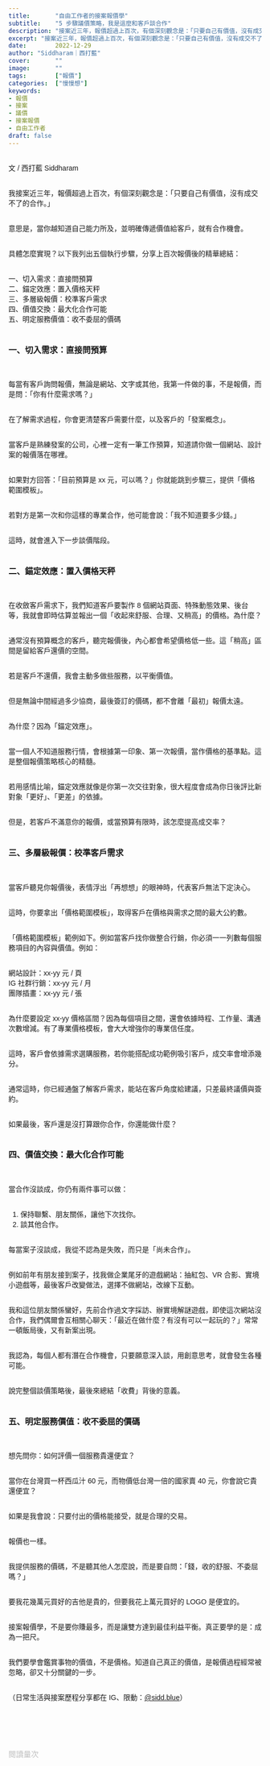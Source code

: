 ```yaml
---
title:       "自由工作者的接案報價學"
subtitle:    "5 步驟議價策略，我是這麼和客戶談合作"
description: "接案近三年，報價超過上百次，有個深刻觀念是：「只要自己有價值，沒有成交不了的合作。」..."
excerpt: "接案近三年，報價超過上百次，有個深刻觀念是：「只要自己有價值，沒有成交不了的合作。」..."
date:        2022-12-29
author: "Siddharam｜西打藍"
cover:       ""
image:       ""
tags:        ["報價"]
categories:  ["慢慢想"]
keywords:
- 報價
- 接案
- 議價
- 接案報價
- 自由工作者
draft: false
---
```


<article style="font-family: 'Noto Sans TC', '微軟正黑體', sans-serif; font-weight: 300;">

<br>文 / 西打藍 Siddharam<br><br>

我接案近三年，報價超過上百次，有個深刻觀念是：「只要自己有價值，沒有成交不了的合作。」<br><br>

意思是，當你越知道自己能力所及，並明確傳遞價值給客戶，就有合作機會。<br><br>

具體怎麼實現？以下我列出五個執行步驟，分享上百次報價後的精華總結：<br><br>

一、切入需求：直接問預算<br>
二、錨定效應：置入價格天秤<br>
三、多層級報價：校準客戶需求<br>
四、價值交換：最大化合作可能<br>
五、明定服務價值：收不委屈的價碼<br><br>


<h3 class="article-h1-color">一、切入需求：直接問預算</h3><br>

每當有客戶詢問報價，無論是網站、文字或其他，我第一件做的事，不是報價，而是問：「你有什麼需求嗎？」<br><br>

在了解需求過程，你會更清楚客戶需要什麼，以及客戶的「發案概念」。<br><br>

當客戶是熟練發案的公司，心裡一定有一筆工作預算，知道請你做一個網站、設計案的報價落在哪裡。<br><br>

如果對方回答：「目前預算是 xx 元，可以嗎？」你就能跳到步驟三，提供「價格範圍模板」。<br><br>

若對方是第一次和你這樣的專業合作，他可能會說：「我不知道要多少錢。」<br><br>

這時，就會進入下一步談價階段。<br><br>


<h3 class="article-h1-color">二、錨定效應：置入價格天秤</h3><br>

在收斂客戶需求下，我們知道客戶要製作 8 個網站頁面、特殊動態效果、後台等，我就會即時估算並報出一個「收起來舒服、合理、又稍高」的價格。為什麼？<br><br>

通常沒有預算概念的客戶，聽完報價後，內心都會希望價格低一些。這「稍高」區間是留給客戶還價的空間。<br><br>

若是客戶不還價，我會主動多做些服務，以平衡價值。<br><br>

但是無論中間經過多少協商，最後簽訂的價碼，都不會離「最初」報價太遠。<br><br>

為什麼？因為「錨定效應」。<br><br>

當一個人不知道服務行情，會根據第一印象、第一次報價，當作價格的基準點。這是整個報價策略核心的精髓。<br><br>

若用感情比喻，錨定效應就像是你第一次交往對象，很大程度會成為你日後評比新對象「更好」、「更差」的依據。<br><br>

但是，若客戶不滿意你的報價，或當預算有限時，該怎麼提高成交率？<br><br>


<h3 class="article-h1-color">三、多層級報價：校準客戶需求</h3><br>

當客戶聽見你報價後，表情浮出「再想想」的眼神時，代表客戶無法下定決心。<br><br>

這時，你要拿出「價格範圍模板」，取得客戶在價格與需求之間的最大公約數。<br><br>

「價格範圍模板」範例如下。例如當客戶找你做整合行銷，你必須一一列數每個服務項目的內容與價值。例如：<br><br>

網站設計：xx-yy 元 / 頁<br>
IG 社群行銷：xx-yy 元 / 月<br>
團隊插畫：xx-yy 元 / 張<br><br>

為什麼要設定 xx-yy 價格區間？因為每個項目之間，還會依據時程、工作量、溝通次數增減。有了專業價格模板，會大大增強你的專業信任度。<br><br>

這時，客戶會依據需求選購服務，若你能搭配成功範例吸引客戶，成交率會增添幾分。<br><br>

通常這時，你已經通盤了解客戶需求，能站在客戶角度給建議，只差最終議價與簽約。<br><br>

如果最後，客戶還是沒打算跟你合作，你還能做什麼？<br><br>


<h3 class="article-h1-color">四、價值交換：最大化合作可能</h3><br>

當合作沒談成，你仍有兩件事可以做：<br><br>

1. 保持聯繫、朋友關係，讓他下次找你。<br>
2. 談其他合作。<br><br>

每當案子沒談成，我從不認為是失敗，而只是「尚未合作」。<br><br>

例如前年有朋友接到案子，找我做企業尾牙的遊戲網站：抽紅包、VR 合影、實境小遊戲等，最後客戶改變做法，選擇不做網站，改線下互動。<br><br>

我和這位朋友關係蠻好，先前合作過文字採訪、辦實境解謎遊戲，即使這次網站沒合作，我們偶爾會互相關心聊天：「最近在做什麼？有沒有可以一起玩的？」常常一頓飯局後，又有新案出現。<br><br>

我認為，每個人都有潛在合作機會，只要願意深入談，用創意思考，就會發生各種可能。<br><br>

說完整個談價策略後，最後來總結「收費」背後的意義。<br><br>


<h3 class="article-h1-color">五、明定服務價值：收不委屈的價碼</h3><br>

想先問你：如何評價一個服務貴還便宜？<br><br>

當你在台灣買一杯西瓜汁 60 元，而物價低台灣一倍的國家賣 40 元，你會說它貴還便宜？<br><br>

如果是我會說：只要付出的價格能接受，就是合理的交易。<br><br>

報價也一樣。<br><br>

我提供服務的價碼，不是聽其他人怎麼說，而是要自問：「錢，收的舒服、不委屈嗎？」<br><br>

要我花幾萬元買好的吉他是貴的，但要我花上萬元買好的 LOGO 是便宜的。<br><br>

接案報價學，不是要你賺最多，而是讓雙方達到最佳利益平衡。真正要學的是：成為一把尺。<br><br>

我們要學會鑑賞事物的價值，不是價格。知道自己真正的價值，是報價過程經常被忽略，卻又十分關鍵的一步。<br><br>



（日常生活與接案歷程分享都在 IG、限動：<a href="https://www.instagram.com/sidd.blue/" target="_blank">@sidd.blue</a>）<br><br>


<!-- <h3 class="article-h1-color"></h3><br> -->





<br><br><br>

</article>

<div style="color: #bfbfbf; font-size: 15px;" id="busuanzi_container_page_pv">
  閱讀量<span id="busuanzi_value_page_pv"></span>次
</div>

<script src="../../js/post.js"></script>




